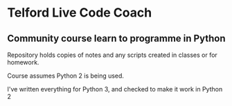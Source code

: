 # Telford Live Code Coach

## Community course learn to programme in Python

Repository holds copies of notes and any scripts created
in classes or for homework.

Course assumes Python 2 is being used.

I've written everything for Python 3, and checked to make it work in Python 2


